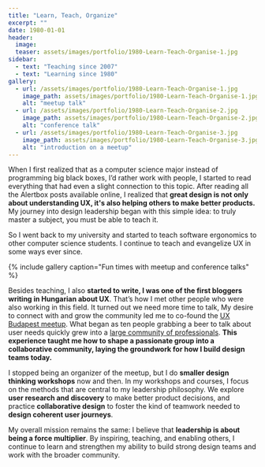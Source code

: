 ```yaml
---
title: "Learn, Teach, Organize"
excerpt: ""
date: 1980-01-01
header:
  image:
  teaser: assets/images/portfolio/1980-Learn-Teach-Organise-1.jpg
sidebar:
  - text: "Teaching since 2007"
  - text: "Learning since 1980"
gallery:
  - url: /assets/images/portfolio/1980-Learn-Teach-Organise-1.jpg
    image_path: assets/images/portfolio/1980-Learn-Teach-Organise-1.jpg
    alt: "meetup talk"
  - url: /assets/images/portfolio/1980-Learn-Teach-Organise-2.jpg
    image_path: assets/images/portfolio/1980-Learn-Teach-Organise-2.jpg
    alt: "conference talk"
  - url: /assets/images/portfolio/1980-Learn-Teach-Organise-3.jpg
    image_path: assets/images/portfolio/1980-Learn-Teach-Organise-3.jpg
    alt: "introduction on a meetup"
---
```


When I first realized that as a computer science major instead of programming big black boxes, I’d rather work with people, I started to read everything that had even a slight connection to this topic. After reading all the Alertbox posts available online, I realized that **great design is not only about understanding UX, it's also helping others to make better products.** My journey into design leadership began with this simple idea: to truly master a subject, you must be able to teach it.

 So I went back to my university and started to teach software ergonomics to other computer science students. I continue to teach and evangelize UX in some ways ever since.

{% include gallery caption="Fun times with meetup and conference talks" %}

Besides teaching, I also **started to write, I was one of the first bloggers writing in Hungarian about UX**. That’s how I met other people who were also working in this field. It turned out we need more time to talk, My desire to connect with and grow the community led me to co-found the [UX Budapest meetup](https://www.meetup.com/UXbudapest/). What began as ten people grabbing a beer to talk about user needs quickly grew into a [large community of professionals](https://www.facebook.com/groups/594600877237593/about/). **This experience taught me how to shape a passionate group into a collaborative community, laying the groundwork for how I build design teams today.**

I stopped being an organizer of the meetup, but I do **smaller design thinking workshops** now and then. In my workshops and courses, I focus on the methods that are central to my leadership philosophy. We explore **user research and discovery** to make better product decisions, and practice **collaborative design** to foster the kind of teamwork needed to **design coherent user journeys**.

My overall mission remains the same: I believe that **leadership is about being a force multiplier**. By inspiring, teaching, and enabling others, I continue to learn and strengthen my ability to build strong design teams and work with the broader community.
